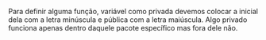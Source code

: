 Para definir alguma função, variável como privada devemos colocar a inicial dela com a letra minúscula e pública com a letra maiúscula. Algo privado funciona apenas dentro daquele pacote específico mas fora dele não.